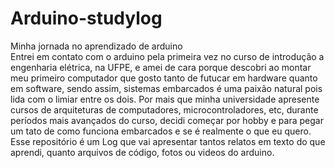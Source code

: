 # Arduino-studylog
Minha jornada no aprendizado de arduino\
Entrei em contato com o arduino pela primeira vez no curso de introdução a engenharia elétrica, na UFPE, e amei de cara  porque descobri ao montar meu primeiro computador que gosto tanto de futucar em hardware quanto em software, sendo assim, sistemas embarcados é
uma paixão natural pois lida com o limiar entre os dois. Por mais que minha universidade apresente cursos de arquiteturas de computadores, microcontroladores, etc, durante períodos mais avançados do curso, decidi começar por hobby e para pegar um tato de como funciona
embarcados e se é realmente o que eu quero.
Esse repositório é um Log que vai apresentar tantos relatos em texto do que aprendi, quanto arquivos de código, fotos ou videos do arduino.
